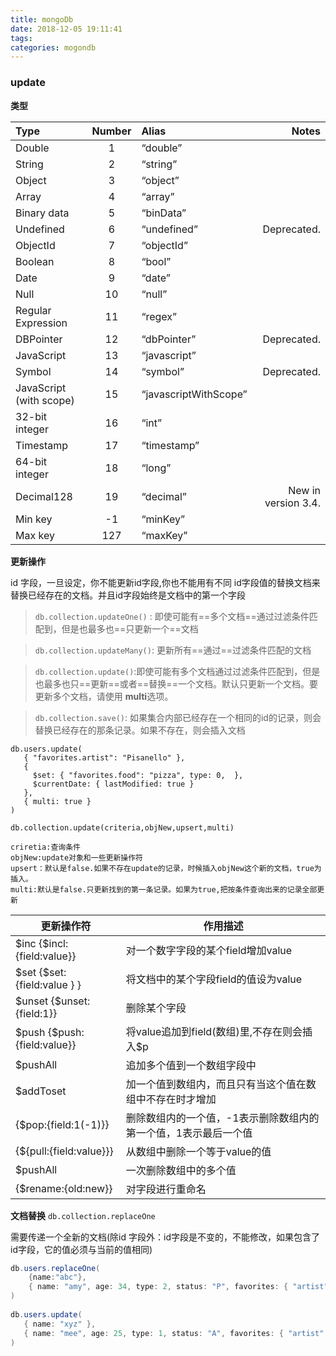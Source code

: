 ```yaml
---
title: mongoDb
date: 2018-12-05 19:11:41
tags:
categories: mogondb
---
```


### update

**类型**

| Type                    | Number | Alias                 |               Notes |
| :---------------------- | :----: | :-------------------- | ------------------: |
| Double                  |   1    | “double”              |                     |
| String                  |   2    | “string”              |                     |
| Object                  |   3    | “object”              |                     |
| Array                   |   4    | “array”               |                     |
| Binary data             |   5    | “binData”             |                     |
| Undefined               |   6    | “undefined”           |         Deprecated. |
| ObjectId                |   7    | “objectId”            |                     |
| Boolean                 |   8    | “bool”                |                     |
| Date                    |   9    | “date”                |                     |
| Null                    |   10   | “null”                |                     |
| Regular Expression      |   11   | “regex”               |                     |
| DBPointer               |   12   | “dbPointer”           |         Deprecated. |
| JavaScript              |   13   | “javascript”          |                     |
| Symbol                  |   14   | “symbol”              |         Deprecated. |
| JavaScript (with scope) |   15   | “javascriptWithScope” |                     |
| 32-bit integer          |   16   | “int”                 |                     |
| Timestamp               |   17   | “timestamp”           |                     |
| 64-bit integer          |   18   | “long”                |                     |
| Decimal128              |   19   | “decimal”             | New in version 3.4. |
| Min key                 |   -1   | “minKey”              |                     |
| Max key                 |  127   | “maxKey”              |                     |

**更新操作**

id 字段，一旦设定，你不能更新id字段,你也不能用有不同 id字段值的替换文档来替换已经存在的文档。并且id字段始终是文档中的第一个字段

> `db.collection.updateOne()` : 即使可能有==多个文档==通过过滤条件匹配到，但是也最多也==只更新一个==文档

> `db.collection.updateMany()`: 更新所有==通过==过滤条件匹配的文档

> `db.collection.update()`:即使可能有多个文档通过过滤条件匹配到，但是也最多也只==更新==或者==替换==一个文档。默认只更新一个文档。要更新多个文档，请使用 **multi**选项。

> `db.collection.save()`: 如果集合内部已经存在一个相同的id的记录，则会替换已经存在的那条记录。如果不存在，则会插入文档

```
db.users.update(
   { "favorites.artist": "Pisanello" },
   {
     $set: { "favorites.food": "pizza", type: 0,  },
     $currentDate: { lastModified: true }
   },
   { multi: true }
)
```

`db.collection.update(criteria,objNew,upsert,multi)`

```
criretia:查询条件
objNew:update对象和一些更新操作符
upsert：默认是false.如果不存在update的记录，时候插入objNew这个新的文档，true为插入。
multi:默认是false.只更新找到的第一条记录。如果为true,把按条件查询出来的记录全部更新
```

| 更新操作符                   | 作用描述                                                     |
| ---------------------------- | ------------------------------------------------------------ |
| $inc   {$incl:{field:value}} | 对一个数字字段的某个field增加value                           |
| $set {$set: {field:value } } | 将文档中的某个字段field的值设为value                         |
| $unset  {$unset:{field:1}}   | 删除某个字段                                                 |
| $push {$push:{field:value}}  | 将value追加到field(数组)里,不存在则会插入$p                  |
| $pushAll                     | 追加多个值到一个数组字段中                                   |
| $addToset                    | 加一个值到数组内，而且只有当这个值在数组中不存在时才增加     |
| {$pop:{field:1(-1)}}         | 删除数组内的一个值，-1表示删除数组内的第一个值，1表示最后一个值 |
| {${pull:{field:value}}}      | 从数组中删除一个等于value的值                                |
| $pushAll                     | 一次删除数组中的多个值                                       |
| {$rename:{old:new}}          | 对字段进行重命名                                             |

 **文档替换**   `db.collection.replaceOne`

需要传递一个全新的文档(除id 字段外：id字段是不变的，不能修改，如果包含了id字段，它的值必须与当前的值相同)

```java
db.users.replaceOne(
    {name:"abc"},
    { name: "amy", age: 34, type: 2, status: "P", favorites: { "artist": "Dali", food: "donuts" } }
)
    
db.users.update(
   { name: "xyz" },
   { name: "mee", age: 25, type: 1, status: "A", favorites: { "artist": "Matisse", food: "mango" } }
)
```

